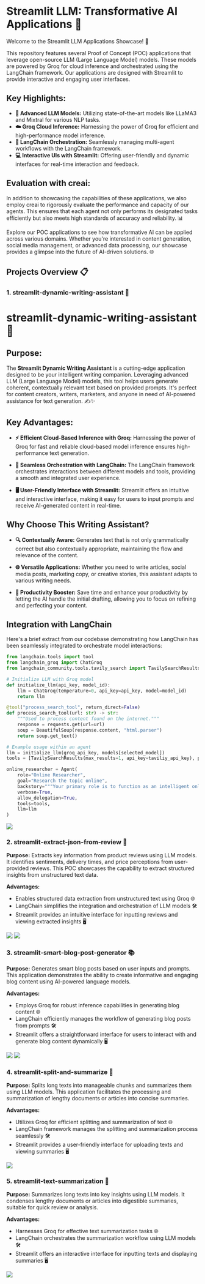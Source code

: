# Streamlit LLM: Transformative AI Applications 🌟

Welcome to the Streamlit LLM Applications Showcase! 🚀

This repository features several Proof of Concept (POC) applications that leverage open-source LLM (Large Language Model) models. These models are powered by Groq for cloud inference and orchestrated using the LangChain framework. Our applications are designed with Streamlit to provide interactive and engaging user interfaces.

## Key Highlights:
- **🔮 Advanced LLM Models:** Utilizing state-of-the-art models like LLaMA3 and Mixtral for various NLP tasks.
- **☁️ Groq Cloud Inference:** Harnessing the power of Groq for efficient and high-performance model inference.
- **🔗 LangChain Orchestration:** Seamlessly managing multi-agent workflows with the LangChain framework.
- **💻 Interactive UIs with Streamlit:** Offering user-friendly and dynamic interfaces for real-time interaction and feedback.

## Evaluation with creai:
In addition to showcasing the capabilities of these applications, we also employ creai to rigorously evaluate the performance and capacity of our agents. This ensures that each agent not only performs its designated tasks efficiently but also meets high standards of accuracy and reliability. 📊

Explore our POC applications to see how transformative AI can be applied across various domains. Whether you're interested in content generation, social media management, or advanced data processing, our showcase provides a glimpse into the future of AI-driven solutions. 🌐

## Projects Overview 📋

### 1. streamlit-dynamic-writing-assistant 💬
# streamlit-dynamic-writing-assistant 💬

## Purpose:
The **Streamlit Dynamic Writing Assistant** is a cutting-edge application designed to be your intelligent writing companion. Leveraging advanced LLM (Large Language Model) models, this tool helps users generate coherent, contextually relevant text based on provided prompts. It's perfect for content creators, writers, marketers, and anyone in need of AI-powered assistance for text generation. ✍️✨

## Key Advantages:

- **⚡ Efficient Cloud-Based Inference with Groq:** Harnessing the power of Groq for fast and reliable cloud-based model inference ensures high-performance text generation.

- **🔗 Seamless Orchestration with LangChain:** The LangChain framework orchestrates interactions between different models and tools, providing a smooth and integrated user experience.

- **🖥️ User-Friendly Interface with Streamlit:** Streamlit offers an intuitive and interactive interface, making it easy for users to input prompts and receive AI-generated content in real-time.

## Why Choose This Writing Assistant?

- **🔍 Contextually Aware:** Generates text that is not only grammatically correct but also contextually appropriate, maintaining the flow and relevance of the content.
  
- **🌐 Versatile Applications:** Whether you need to write articles, social media posts, marketing copy, or creative stories, this assistant adapts to various writing needs.

- **🚀 Productivity Booster:** Save time and enhance your productivity by letting the AI handle the initial drafting, allowing you to focus on refining and perfecting your content.

## Integration with LangChain

Here's a brief extract from our codebase demonstrating how LangChain has been seamlessly integrated to orchestrate model interactions:

```python
from langchain.tools import tool
from langchain_groq import ChatGroq
from langchain_community.tools.tavily_search import TavilySearchResults

# Initialize LLM with Groq model
def initialize_llm(api_key, model_id):
    llm = ChatGroq(temperature=0, api_key=api_key, model=model_id)
    return llm

@tool("process_search_tool", return_direct=False)
def process_search_tool(url: str) -> str:
    """Used to process content found on the internet."""
    response = requests.get(url=url)
    soup = BeautifulSoup(response.content, "html.parser")
    return soup.get_text()

# Example usage within an agent
llm = initialize_llm(groq_api_key, models[selected_model])
tools = [TavilySearchResults(max_results=1, api_key=taviliy_api_key), process_search_tool]

online_researcher = Agent(
    role="Online Researcher",
    goal="Research the topic online",
    backstory="""Your primary role is to function as an intelligent online research assistant...""",
    verbose=True,
    allow_delegation=True,
    tools=tools,
    llm=llm
)
```

<img src="doc/picture_3.PNG" />

### 2. streamlit-extract-json-from-review 📝

**Purpose:**
Extracts key information from product reviews using LLM models. It identifies sentiments, delivery times, and price perceptions from user-provided reviews. This POC showcases the capability to extract structured insights from unstructured text data.

**Advantages:**
- Enables structured data extraction from unstructured text using Groq 🌐
- LangChain simplifies the integration and orchestration of LLM models 🛠️
- Streamlit provides an intuitive interface for inputting reviews and viewing extracted insights 🖥️

<img src="doc/picture_7.PNG" />
<img src="doc/picture_8.PNG" />

### 3. streamlit-smart-blog-post-generator 📚

**Purpose:**
Generates smart blog posts based on user inputs and prompts. This application demonstrates the ability to create informative and engaging blog content using AI-powered language models.

**Advantages:**
- Employs Groq for robust inference capabilities in generating blog content 🌐
- LangChain efficiently manages the workflow of generating blog posts from prompts 🛠️
- Streamlit offers a straightforward interface for users to interact with and generate blog content dynamically 🖥️

<img src="doc/picture_1.PNG" />
<img src="doc/picture_2.PNG" />

### 4. streamlit-split-and-summarize 📄

**Purpose:**
Splits long texts into manageable chunks and summarizes them using LLM models. This application facilitates the processing and summarization of lengthy documents or articles into concise summaries.

**Advantages:**
- Utilizes Groq for efficient splitting and summarization of text 🌐
- LangChain framework manages the splitting and summarization process seamlessly 🛠️
- Streamlit provides a user-friendly interface for uploading texts and viewing summaries 🖥️

<img src="doc/picture_4.PNG" />

### 5. streamlit-text-summarization 📑

**Purpose:**
Summarizes long texts into key insights using LLM models. It condenses lengthy documents or articles into digestible summaries, suitable for quick review or analysis.

**Advantages:**
- Harnesses Groq for effective text summarization tasks 🌐
- LangChain orchestrates the summarization workflow using LLM models 🛠️
- Streamlit offers an interactive interface for inputting texts and displaying summaries 🖥️

<img src="doc/picture_5.PNG" />

